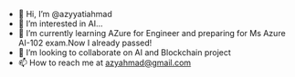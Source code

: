 - 👋 Hi, I’m @azyyatiahmad
- 👀 I’m interested in AI...
- 🌱 I’m currently learning AZure for Engineer and preparing for Ms Azure AI-102 exam.Now I already passed!
- 💞️ I’m looking to collaborate on AI and Blockchain project
- 📫 How to reach me at azyahmad@gmail.com 

<!---
azyyatiahmad/azyyatiahmad is a ✨ special ✨ repository because its `README.md` (this file) appears on your GitHub profile.
You can click the Preview link to take a look at your changes.
--->
